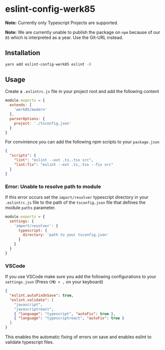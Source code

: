 # eslint-config-werk85

**Note:** Currently only Typescript Projects are supported.

**Note:** We are currently unable to publish the package on `npm` because of our `85` which is interpreted as a year. Use the Git-URL instead.

## Installation

```sh
yarn add eslint-config-werk85 eslint -D
```

## Usage

Create a `.eslintrc.js` file in your project root and add the following content

```js
module.exports = {
  extends: [
    'werk85/modern'
  ],
  parserOptions: {
    project: './tsconfig.json'
  }
}
```

For convinience you can add the following npm scripts to your `package.json`

```json
{
  "scripts": {
    "lint": "eslint --ext .ts,.tsx src",
    "lint:fix": "eslint --ext .ts,.tsx --fix src"
  }
}
```

### Error: Unable to resolve path to module

If this error occurs set the `import/resolver` typescript directory in your `.eslintrc.js` file to the path of the `tsconfig.json` file that defines the module `paths` parameter.

```js
module.exports = {
  settings: {
    'import/resolver': {
      typescript: {
        directory: 'path to your tsconfig.json'
      }
    }
  }
}
```

### VSCode

If you use VSCode make sure you add the following configurations to your `settings.json` (Press `CMD + ,` on your keyboard)

```json
{
  "eslint.autoFixOnSave": true,
  "eslint.validate": [
    "javascript",
    "javascriptreact",
    { "language": "typescript", "autoFix": true },
    { "language": "typescriptreact", "autoFix": true }
  ]
}
```

This enables the automatic fixing of errors on save and enables eslint to validate typescript files.

